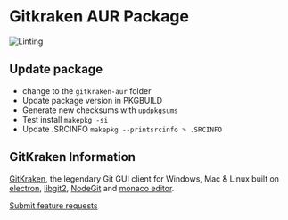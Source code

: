 # Gitkraken AUR Package

![Linting](https://github.com/Azd325/gitkraken/workflows/Linting/badge.svg)

## Update package

- change to the `gitkraken-aur` folder
- Update package version in PKGBUILD
- Generate new checksums with `updpkgsums`
- Test install `makepkg -si`
- Update .SRCINFO `makepkg --printsrcinfo > .SRCINFO`

## GitKraken Information

[GitKraken](https://gitkraken.com), the legendary Git GUI client for Windows, Mac & Linux built on [electron](https://www.electronjs.org/), [libgit2](https://libgit2.org/), [NodeGit](https://www.nodegit.org/) and [monaco editor](https://microsoft.github.io/monaco-editor/).

[Submit feature requests](https://feedback.gitkraken.com/)
